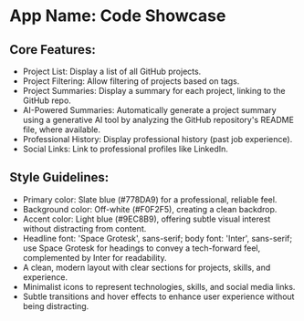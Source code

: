 # **App Name**: Code Showcase

## Core Features:

- Project List: Display a list of all GitHub projects.
- Project Filtering: Allow filtering of projects based on tags.
- Project Summaries: Display a summary for each project, linking to the GitHub repo.
- AI-Powered Summaries: Automatically generate a project summary using a generative AI tool by analyzing the GitHub repository's README file, where available.
- Professional History: Display professional history (past job experience).
- Social Links: Link to professional profiles like LinkedIn.

## Style Guidelines:

- Primary color: Slate blue (#778DA9) for a professional, reliable feel.
- Background color: Off-white (#F0F2F5), creating a clean backdrop.
- Accent color: Light blue (#9EC8B9), offering subtle visual interest without distracting from content.
- Headline font: 'Space Grotesk', sans-serif; body font: 'Inter', sans-serif; use Space Grotesk for headings to convey a tech-forward feel, complemented by Inter for readability.
- A clean, modern layout with clear sections for projects, skills, and experience.
- Minimalist icons to represent technologies, skills, and social media links.
- Subtle transitions and hover effects to enhance user experience without being distracting.